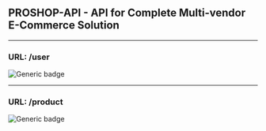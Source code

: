 ## PROSHOP-API - API for Complete Multi-vendor E-Commerce Solution

---

### URL: /user

![Generic badge](https://img.shields.io/badge/Status-Complete-066da5.svg)

---

### URL: /product

![Generic badge](https://img.shields.io/badge/Status-Pending-066da5.svg)
